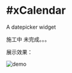#xCalendar
=========

A datepicker widget

施工中 未完成。。。

展示效果：

![demo](https://raw.githubusercontent.com/exolution/xCalendar/master/DEMO.gif)
